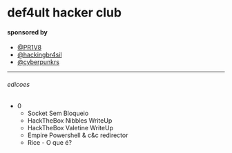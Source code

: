 # def4ult hacker club

#### sponsored by
 * [@PR1V8](https://t.me/pr1v8)
 * [@hackingbr4sil](https://t.me/hackingbr4sil)
 * [@cyberpunkrs](https://t.me/cyberpunkrs)

---

###### edicoes
 * 0
    * Socket Sem Bloqueio
    * HackTheBox Nibbles WriteUp
    * HackTheBox Valetine WriteUp
    * Empire Powershell & c&c redirector
    * Rice - O que é?
